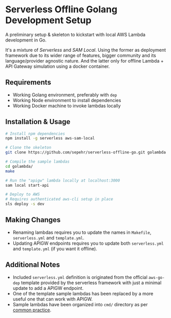 # Serverless Offline Golang Development Setup

A preliminary setup & skeleton to kickstart with local AWS Lambda development in Go.

It's a mixture of _Serverless_ and _SAM Local_. Using the former as deployment framework due to its wider range of
features, bigger community and its language/provider agnostic nature. And the latter only for offline Lambda + API
Gateway simulation using a docker container.

## Requirements
- Working Golang environment, preferably with `dep`
- Working Node environment to install dependencies
- Working Docker machine to invoke lambdas locally

## Installation & Usage
```bash
# Install npm dependencies
npm install -g serverless aws-sam-local

# Clone the skeleton
git clone https://github.com/sepehr/serverless-offline-go.git golambda

# Compile the sample lambdas
cd golambda/
make

# Run the "apigw" lambda locally at localhost:3000
sam local start-api

# Deploy to AWS
# Requires authenticated aws-cli setup in place
sls deploy -s dev
```

## Making Changes
- Renaming lambdas requires you to update the names in `Makefile`, `serverless.yml` and `template.yml`.
- Updating APIGW endpoints requires you to update both `serverless.yml` and `template.yml` (if you want it offline).

## Additional Notes
- Included `serverless.yml` definition is originated from the official `aws-go-dep` template provided by the serverless
framework with just a minimal update to add a APIGW endpoint.
- One of the template sample lambdas has been replaced by a more useful one that can work with APIGW.
- Sample lambdas have been organized into `cmd/` directory as per [common practice](https://github.com/golang-standards/project-layout).
